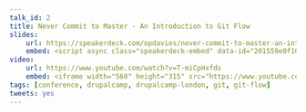 ```yaml
---
talk_id: 2
title: Never Commit to Master - An Introduction to Git Flow
slides:
    url: https://speakerdeck.com/opdavies/never-commit-to-master-an-introduction-to-git-flow
    embed: <script async class="speakerdeck-embed" data-id="201559e0f103013198dd5a5f6f23ab67" data-ratio="1.29456384323641" src="//speakerdeck.com/assets/embed.js"></script>
video:
    url: https://www.youtube.com/watch?v=T-miCpHxfds
    embed: <iframe width="560" height="315" src="https://www.youtube.com/embed/T-miCpHxfds" frameborder="0" allowfullscreen></iframe>
tags: [conference, drupalcamp, drupalcamp-london, git, git-flow]
tweets: yes
---
```

